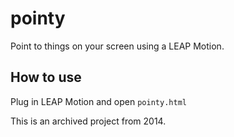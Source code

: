 # pointy

Point to things on your screen using a LEAP Motion.

## How to use

Plug in LEAP Motion and open `pointy.html`

This is an archived project from 2014.
